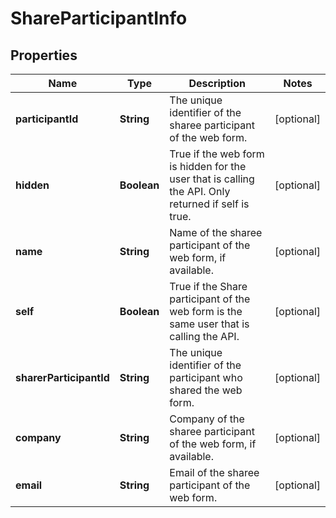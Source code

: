 
# ShareParticipantInfo

## Properties
Name | Type | Description | Notes
------------ | ------------- | ------------- | -------------
**participantId** | **String** | The unique identifier of the sharee participant of the web form. |  [optional]
**hidden** | **Boolean** | True if the web form is hidden for the user that is calling the API. Only returned if self is true. |  [optional]
**name** | **String** | Name of the sharee participant of the web form, if available. |  [optional]
**self** | **Boolean** | True if the Share participant of the web form is the same user that is calling the API. |  [optional]
**sharerParticipantId** | **String** | The unique identifier of the participant who shared the web form. |  [optional]
**company** | **String** | Company of the sharee participant of the web form, if available. |  [optional]
**email** | **String** | Email of the sharee participant of the web form. |  [optional]



